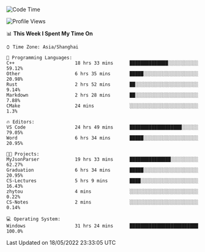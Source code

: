 <!--START_SECTION:waka-->
![Code Time](http://img.shields.io/badge/Code%20Time-31%20hrs%2024%20mins-blue)

![Profile Views](http://img.shields.io/badge/Profile%20Views-81-blue)

📊 **This Week I Spent My Time On** 

```text
⌚︎ Time Zone: Asia/Shanghai

💬 Programming Languages: 
C++                      18 hrs 33 mins      ██████████████░░░░░░░░░░░   59.12% 
Other                    6 hrs 35 mins       █████░░░░░░░░░░░░░░░░░░░░   20.98% 
Rust                     2 hrs 52 mins       ██░░░░░░░░░░░░░░░░░░░░░░░   9.14% 
Markdown                 2 hrs 28 mins       ██░░░░░░░░░░░░░░░░░░░░░░░   7.88% 
CMake                    24 mins             ░░░░░░░░░░░░░░░░░░░░░░░░░   1.3%

🔥 Editors: 
VS Code                  24 hrs 49 mins      ███████████████████░░░░░░   79.05% 
Word                     6 hrs 34 mins       █████░░░░░░░░░░░░░░░░░░░░   20.95%

🐱‍💻 Projects: 
MyJsonParser             19 hrs 33 mins      ███████████████░░░░░░░░░░   62.27% 
Graduation               6 hrs 34 mins       █████░░░░░░░░░░░░░░░░░░░░   20.95% 
CS-Lectures              5 hrs 9 mins        ████░░░░░░░░░░░░░░░░░░░░░   16.43% 
zhytou                   4 mins              ░░░░░░░░░░░░░░░░░░░░░░░░░   0.22% 
CS-Notes                 2 mins              ░░░░░░░░░░░░░░░░░░░░░░░░░   0.14%

💻 Operating System: 
Windows                  31 hrs 24 mins      █████████████████████████   100.0%

```


 Last Updated on 18/05/2022 23:33:05 UTC
<!--END_SECTION:waka-->